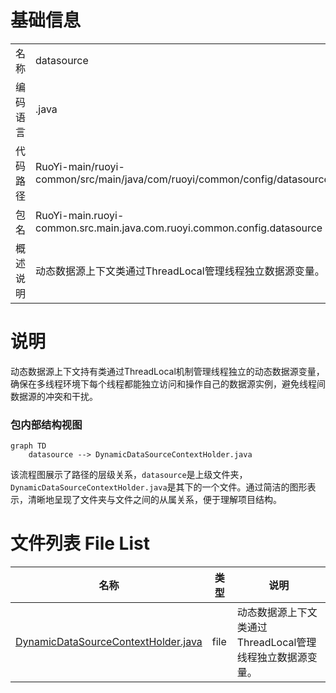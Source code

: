# 基础信息

|      |      |
|------|------|
| 名称 | datasource |
| 编码语言 | .java |
| 代码路径 | RuoYi-main/ruoyi-common/src/main/java/com/ruoyi/common/config/datasource |
| 包名 | RuoYi-main.ruoyi-common.src.main.java.com.ruoyi.common.config.datasource |
| 概述说明 | 动态数据源上下文类通过ThreadLocal管理线程独立数据源变量。 |

# 说明

动态数据源上下文持有类通过ThreadLocal机制管理线程独立的动态数据源变量，确保在多线程环境下每个线程都能独立访问和操作自己的数据源实例，避免线程间数据源的冲突和干扰。


### 包内部结构视图

```mermaid
graph TD
    datasource --> DynamicDataSourceContextHolder.java
```

该流程图展示了路径的层级关系，`datasource`是上级文件夹，`DynamicDataSourceContextHolder.java`是其下的一个文件。通过简洁的图形表示，清晰地呈现了文件夹与文件之间的从属关系，便于理解项目结构。

# 文件列表 File List

| 名称   | 类型  | 说明 |
|-------|------|-------------|
| [DynamicDataSourceContextHolder.java](DynamicDataSourceContextHolder.md) | file | 动态数据源上下文类通过ThreadLocal管理线程独立数据源变量。 |


